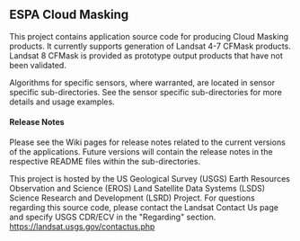 ## ESPA Cloud Masking

This project contains application source code for producing Cloud Masking products.  It currently supports generation of Landsat 4-7 CFMask products.  Landsat 8 CFMask is provided as prototype output products that have not been validated.

Algorithms for specific sensors, where warranted, are located in sensor specific sub-directories.  See the sensor specific sub-directories for more details and usage examples.

#### Release Notes
Please see the Wiki pages for release notes related to the current versions of the applications.  Future versions will contain the release notes in the respective README files within the sub-directories.

This project is hosted by the US Geological Survey (USGS) Earth Resources Observation and Science (EROS) Land Satellite Data Systems (LSDS) Science Research and Development (LSRD) Project. For questions regarding this source code, please contact the Landsat Contact Us page and specify USGS CDR/ECV in the "Regarding" section. https://landsat.usgs.gov/contactus.php 
